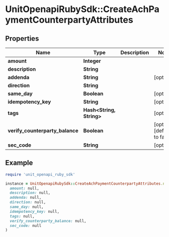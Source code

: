 # UnitOpenapiRubySdk::CreateAchPaymentCounterpartyAttributes

## Properties

| Name | Type | Description | Notes |
| ---- | ---- | ----------- | ----- |
| **amount** | **Integer** |  |  |
| **description** | **String** |  |  |
| **addenda** | **String** |  | [optional] |
| **direction** | **String** |  |  |
| **same_day** | **Boolean** |  | [optional] |
| **idempotency_key** | **String** |  | [optional] |
| **tags** | **Hash&lt;String, String&gt;** |  | [optional] |
| **verify_counterparty_balance** | **Boolean** |  | [optional][default to false] |
| **sec_code** | **String** |  | [optional] |

## Example

```ruby
require 'unit_openapi_ruby_sdk'

instance = UnitOpenapiRubySdk::CreateAchPaymentCounterpartyAttributes.new(
  amount: null,
  description: null,
  addenda: null,
  direction: null,
  same_day: null,
  idempotency_key: null,
  tags: null,
  verify_counterparty_balance: null,
  sec_code: null
)
```

